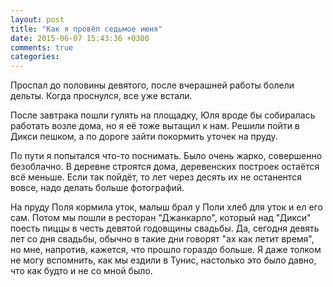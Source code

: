 ```yaml
---
layout: post
title: "Как я провёл седьмое июня"
date: 2015-06-07 15:43:36 +0300
comments: true
categories: 
---
```

Проспал до половины девятого, после вчерашней работы болели дельты. Когда проснулся, все уже встали.

После завтрака пошли гулять на площадку, Юля вроде бы собиралась работать возле дома, но я её тоже вытащил к нам. Решили пойти в Дикси пешком, а по дороге зайти покормить уточек на пруду.

По пути я попытался что-то поснимать. Было очень жарко, совершенно безоблачно. В деревне строятся дома, деревенских построек остаётся всё меньше. Если так пойдёт, то лет через десять их не останентся вовсе, надо делать больше фотографий.

На пруду Поля кормила уток, малыш брал у Поли хлеб для уток и ел его сам. Потом мы пошли в ресторан "Джанкарло", который над "Дикси" поесть пиццы в честь девятой годовщины свадьбы. Да, сегодня девять лет со дня свадьбы, обычно в такие дни говорят "ах как летит время", но мне, напротив, кажется, что прошло гораздо больше. Я даже толком не могу вспомнить, как мы ездили в Тунис, настолько это было давно, что как будто и не со мной было.